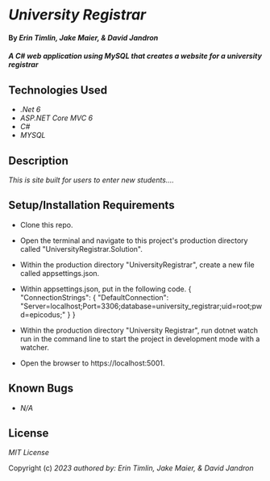 # _University Registrar_

#### By _Erin Timlin, Jake Maier, & David Jandron_

#### _A C# web application using MySQL that creates a website for a university registrar_

## Technologies Used

* _.Net 6_
* _ASP.NET Core MVC 6_
* _C#_
* _MYSQL_

## Description

_This is site built for users to enter new students...._

## Setup/Installation Requirements

* Clone this repo.
* Open the terminal and navigate to this project's production directory called "UniversityRegistrar.Solution".
* Within the production directory "UniversityRegistrar", create a new file called appsettings.json.
* Within appsettings.json, put in the following code.
{
  "ConnectionStrings": {
      "DefaultConnection": "Server=localhost;Port=3306;database=university_registrar;uid=root;pwd=epicodus;"
  }
}
* Within the production directory "University Registrar", run dotnet watch run in the command line to start the project in development mode with a watcher.

* Open the browser to https://localhost:5001.


## Known Bugs

* _N/A_

## License

_MIT License_

Copyright (c) _2023_ _authored by: Erin Timlin, Jake Maier, & David Jandron_